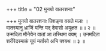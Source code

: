 +++
title = "02 मुनयो वातरशनाः"

+++
मुनयो वातरशनाः पिशङ्गा वसते मलाः ।  
वातस्यानु ध्राजिं यन्ति यद् देवासो अयुक्षत ॥॥ २ ॥  
उन्मदिता मौनेयेन वातां आ तस्थिमा वयम् । उनमदिता  
शरीरेदस्माकं यूयं मर्तासो अभि पश्यथ ॥ ३ ॥